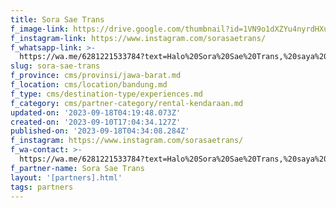 ```yaml
---
title: Sora Sae Trans
f_image-link: https://drive.google.com/thumbnail?id=1VN9o1dXZYu4nyrdHXuO8U_xfUGzbgKsp
f_instagram-link: https://www.instagram.com/sorasaetrans/
f_whatsapp-link: >-
  https://wa.me/6281221533784?text=Halo%20Sora%20Sae%20Trans,%20saya%20dapat%20info%20dari%20@loocale.id%20dan%20punya%20pertanyaan
slug: sora-sae-trans
f_province: cms/provinsi/jawa-barat.md
f_location: cms/location/bandung.md
f_type: cms/destination-type/experiences.md
f_category: cms/partner-category/rental-kendaraan.md
updated-on: '2023-09-18T04:19:48.073Z'
created-on: '2023-09-10T17:04:34.127Z'
published-on: '2023-09-18T04:34:08.284Z'
f_instagram: https://www.instagram.com/sorasaetrans/
f_wa-contact: >-
  https://wa.me/6281221533784?text=Halo%20Sora%20Sae%20Trans,%20saya%20dapat%20info%20dari%20@loocale.id%20dan%20punya%20pertanyaan
f_partner-name: Sora Sae Trans
layout: '[partners].html'
tags: partners
---
```




